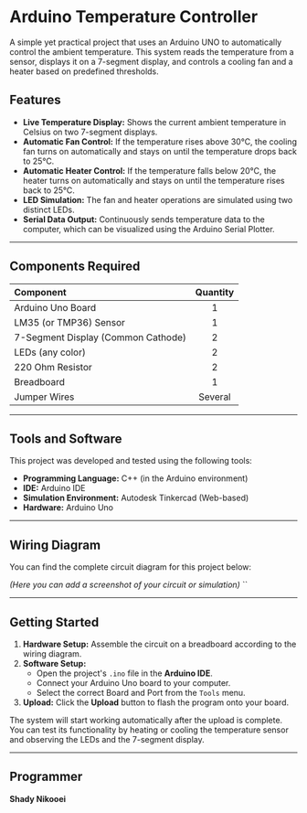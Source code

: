 # Arduino Temperature Controller

A simple yet practical project that uses an Arduino UNO to automatically control the ambient temperature. This system reads the temperature from a sensor, displays it on a 7-segment display, and controls a cooling fan and a heater based on predefined thresholds.

## Features

-   **Live Temperature Display:** Shows the current ambient temperature in Celsius on two 7-segment displays.
-   **Automatic Fan Control:** If the temperature rises above 30°C, the cooling fan turns on automatically and stays on until the temperature drops back to 25°C.
-   **Automatic Heater Control:** If the temperature falls below 20°C, the heater turns on automatically and stays on until the temperature rises back to 25°C.
-   **LED Simulation:** The fan and heater operations are simulated using two distinct LEDs.
-   **Serial Data Output:** Continuously sends temperature data to the computer, which can be visualized using the Arduino Serial Plotter.

---

## Components Required

| Component                  | Quantity |
| :------------------------- | :------: |
| Arduino Uno Board          |    1     |
| LM35 (or TMP36) Sensor     |    1     |
| 7-Segment Display (Common Cathode) |    2     |
| LEDs (any color)           |    2     |
| 220 Ohm Resistor           |    2     |
| Breadboard                 |    1     |
| Jumper Wires               | Several  |

---

## Tools and Software

This project was developed and tested using the following tools:

-   **Programming Language:** C++ (in the Arduino environment)
-   **IDE:** Arduino IDE
-   **Simulation Environment:** Autodesk Tinkercad (Web-based)
-   **Hardware:** Arduino Uno

---

## Wiring Diagram

You can find the complete circuit diagram for this project below:

*(Here you can add a screenshot of your circuit or simulation)*
``

---

## Getting Started

1.  **Hardware Setup:** Assemble the circuit on a breadboard according to the wiring diagram.
2.  **Software Setup:**
    * Open the project's `.ino` file in the **Arduino IDE**.
    * Connect your Arduino Uno board to your computer.
    * Select the correct Board and Port from the `Tools` menu.
3.  **Upload:** Click the **Upload** button to flash the program onto your board.

The system will start working automatically after the upload is complete. You can test its functionality by heating or cooling the temperature sensor and observing the LEDs and the 7-segment display.

---

## Programmer

**Shady Nikooei**